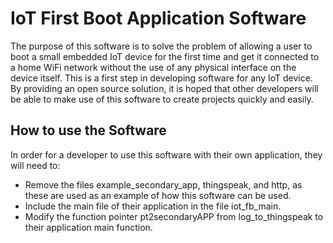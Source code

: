 # IoT First Boot Application Software

The purpose of this software is to solve the problem of allowing a user to boot a small
embedded IoT device for the first time and get it connected to a home WiFi network without
the use of any physical interface on the device itself. This is a first step in developing software
for any IoT device. By providing an open source solution, it is hoped that other developers
will be able to make use of this software to create projects quickly and easily.

## How to use the Software
In order for a developer to use this software with their own application, they will need to:

* Remove the files example\_secondary\_app, thingspeak, and http, as these are used as an example of how this software can be used.
* Include the main file of their application in the file iot\_fb\_main.
* Modify the function pointer pt2secondaryAPP from log\_to\_thingspeak to their application main function.